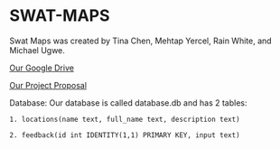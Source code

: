 # SWAT-MAPS

Swat Maps was created by Tina Chen, Mehtap Yercel, Rain White, and Michael Ugwe.

[Our Google Drive](https://drive.google.com/drive/folders/11oPSvsb_HE227QErP4SnQbNofv0iKrJ5)

[Our Project Proposal](https://docs.google.com/document/d/1FhnHnULdbXBe6lAg1_5QOUKBJQ0qaT9MjsXJVjqskIA/edit?usp=sharing)

Database:
Our database is called database.db and has 2 tables:

    1. locations(name text, full_name text, description text)

    2. feedback(id int IDENTITY(1,1) PRIMARY KEY, input text)
